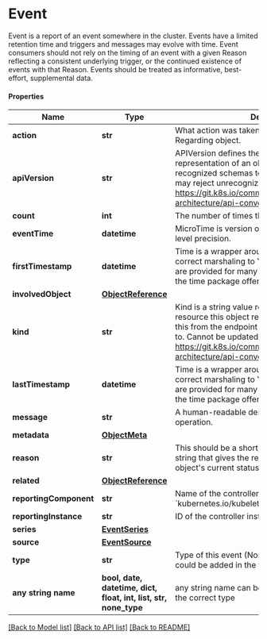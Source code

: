 # Event

Event is a report of an event somewhere in the cluster.  Events have a limited retention time and triggers and messages may evolve with time.  Event consumers should not rely on the timing of an event with a given Reason reflecting a consistent underlying trigger, or the continued existence of events with that Reason.  Events should be treated as informative, best-effort, supplemental data.

#### Properties
Name | Type | Description | Notes
------------ | ------------- | ------------- | -------------
**action** | **str** | What action was taken/failed regarding to the Regarding object. | [optional] 
**apiVersion** | **str** | APIVersion defines the versioned schema of this representation of an object. Servers should convert recognized schemas to the latest internal value, and may reject unrecognized values. More info: https://git.k8s.io/community/contributors/devel/sig-architecture/api-conventions.md#resources | [optional] 
**count** | **int** | The number of times this event has occurred. | [optional] 
**eventTime** | **datetime** | MicroTime is version of Time with microsecond level precision. | [optional] 
**firstTimestamp** | **datetime** | Time is a wrapper around time.Time which supports correct marshaling to YAML and JSON.  Wrappers are provided for many of the factory methods that the time package offers. | [optional] 
**involvedObject** | [**ObjectReference**](ObjectReference.md) |  | 
**kind** | **str** | Kind is a string value representing the REST resource this object represents. Servers may infer this from the endpoint the client submits requests to. Cannot be updated. In CamelCase. More info: https://git.k8s.io/community/contributors/devel/sig-architecture/api-conventions.md#types-kinds | [optional] 
**lastTimestamp** | **datetime** | Time is a wrapper around time.Time which supports correct marshaling to YAML and JSON.  Wrappers are provided for many of the factory methods that the time package offers. | [optional] 
**message** | **str** | A human-readable description of the status of this operation. | [optional] 
**metadata** | [**ObjectMeta**](ObjectMeta.md) |  | 
**reason** | **str** | This should be a short, machine understandable string that gives the reason for the transition into the object&#x27;s current status. | [optional] 
**related** | [**ObjectReference**](ObjectReference.md) |  | [optional] 
**reportingComponent** | **str** | Name of the controller that emitted this Event, e.g. &#x60;kubernetes.io/kubelet&#x60;. | [optional] 
**reportingInstance** | **str** | ID of the controller instance, e.g. &#x60;kubelet-xyzf&#x60;. | [optional] 
**series** | [**EventSeries**](EventSeries.md) |  | [optional] 
**source** | [**EventSource**](EventSource.md) |  | [optional] 
**type** | **str** | Type of this event (Normal, Warning), new types could be added in the future | [optional] 
**any string name** | **bool, date, datetime, dict, float, int, list, str, none_type** | any string name can be used but the value must be the correct type | [optional]

[[Back to Model list]](../README.md#documentation-for-models) [[Back to API list]](../README.md#documentation-for-api-endpoints) [[Back to README]](../README.md)

